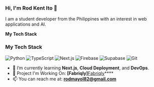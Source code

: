 ### Hi, I'm Rod Kent Ito 👋

I am a student developer from the Philippines with an interest in web applications and AI.

**My Tech Stack**
### My Tech Stack
<p align="left">
  <img src="https://img.shields.io/badge/Python-3776AB?style=for-the-badge&logo=python&logoColor=white" alt="Python"/>
  <img src="https://img.shields.io/badge/TypeScript-3178C6?style=for-the-badge&logo=typescript&logoColor=white" alt="TypeScript"/>
  <img src="https://img.shields.io/badge/Next.js-000000?style=for-the-badge&logo=nextdotjs&logoColor=white" alt="Next.js"/>
  <img src="https://img.shields.io/badge/Firebase-FFCA28?style=for-the-badge&logo=firebase&logoColor=black" alt="Firebase"/>
  <img src="https://img.shields.io/badge/Supabase-3ECF8E?style=for-the-badge&logo=supabase&logoColor=white" alt="Supabase"/>
  <img src="https://img.shields.io/badge/Git-F05032?style=for-the-badge&logo=git&logoColor=white" alt="Git"/>
</p>

- 🌱 I’m currently learning **Next.js**, **Cloud Deployment**, and **DevOps**.
- 🚀 Project I'm Working On: **[Fabriqly]**[Fabriqly](https://github.com/AnonymousDod/Fabriqly)****
- 📫 You can reach me at: **rodmayol82@gmail.com**
